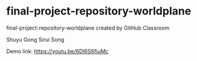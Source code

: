 # final-project-repository-worldplane
final-project-repository-worldplane created by GitHub Classroom

Shuyu Gong
Sirui Song

Demo link:
https://youtu.be/6Dl6S6fiuMc
